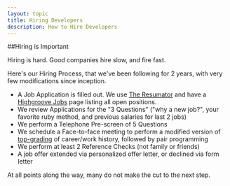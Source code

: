 ```yaml
---
layout: topic
title: Hiring Developers
description: How to Hire Developers
---
```


##Hiring is Important

Hiring is hard.  Good companies hire slow, and fire fast.

Here's our Hiring Process, that we've been following for 2 years, with very few modifications since inception.

* A Job Application is filled out.  We use [The Resumator](http://theresumator.com) and have a [Highgroove Jobs](http://highgroove.com/jobs.html) page listing all open positions.
* We review Applications for the "3 Questions" ("why a new job?", your favorite ruby method, and previous salaries for last 2 jobs)
* We perform a Telephone Pre-screen of 5 Questions
* We schedule a Face-to-face meeting to perform a modified version of [top-grading](http://www.topgrading.com/) of career/work history, followed by pair programming
* We perform at least 2 Reference Checks (not family or friends)
* A job offer extended via personalized offer letter, or declined via form letter

At all points along the way, many do not make the cut to the next step.

